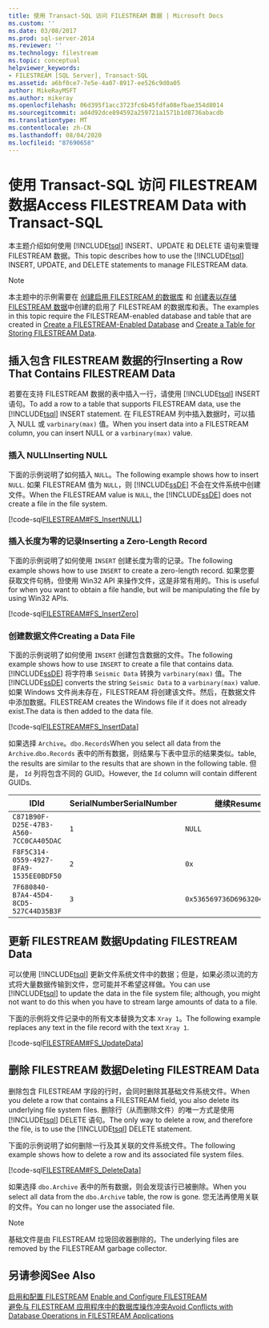```yaml
---
title: 使用 Transact-SQL 访问 FILESTREAM 数据 | Microsoft Docs
ms.custom: ''
ms.date: 03/08/2017
ms.prod: sql-server-2014
ms.reviewer: ''
ms.technology: filestream
ms.topic: conceptual
helpviewer_keywords:
- FILESTREAM [SQL Server], Transact-SQL
ms.assetid: a6bf0ce7-7e5e-4a07-8917-ee526c9d0a05
author: MikeRayMSFT
ms.author: mikeray
ms.openlocfilehash: 06d395f1acc3723fc6b45fdfa08efbae354d8014
ms.sourcegitcommit: ad4d92dce894592a259721a1571b1d8736abacdb
ms.translationtype: MT
ms.contentlocale: zh-CN
ms.lasthandoff: 08/04/2020
ms.locfileid: "87690658"
---
```

# <a name="access-filestream-data-with-transact-sql"></a><span data-ttu-id="df94f-102">使用 Transact-SQL 访问 FILESTREAM 数据</span><span class="sxs-lookup"><span data-stu-id="df94f-102">Access FILESTREAM Data with Transact-SQL</span></span>
  <span data-ttu-id="df94f-103">本主题介绍如何使用 [!INCLUDE[tsql](../../includes/tsql-md.md)] INSERT、UPDATE 和 DELETE 语句来管理 FILESTREAM 数据。</span><span class="sxs-lookup"><span data-stu-id="df94f-103">This topic describes how to use the [!INCLUDE[tsql](../../includes/tsql-md.md)] INSERT, UPDATE, and DELETE statements to manage FILESTREAM data.</span></span>  
  
> [!NOTE]  
>  <span data-ttu-id="df94f-104">本主题中的示例需要在 [创建启用 FILESTREAM 的数据库](create-a-filestream-enabled-database.md) 和 [创建表以存储 FILESTREAM 数据](create-a-table-for-storing-filestream-data.md)中创建的启用了 FILESTREAM 的数据库和表。</span><span class="sxs-lookup"><span data-stu-id="df94f-104">The examples in this topic require the FILESTREAM-enabled database and table that are created in [Create a FILESTREAM-Enabled Database](create-a-filestream-enabled-database.md) and [Create a Table for Storing FILESTREAM Data](create-a-table-for-storing-filestream-data.md).</span></span>  
  
##  <a name="inserting-a-row-that-contains-filestream-data"></a><a name="ins"></a> <span data-ttu-id="df94f-105">插入包含 FILESTREAM 数据的行</span><span class="sxs-lookup"><span data-stu-id="df94f-105">Inserting a Row That Contains FILESTREAM Data</span></span>  
 <span data-ttu-id="df94f-106">若要在支持 FILESTREAM 数据的表中插入一行，请使用 [!INCLUDE[tsql](../../includes/tsql-md.md)] INSERT 语句。</span><span class="sxs-lookup"><span data-stu-id="df94f-106">To add a row to a table that supports FILESTREAM data, use the [!INCLUDE[tsql](../../includes/tsql-md.md)] INSERT statement.</span></span> <span data-ttu-id="df94f-107">在 FILESTREAM 列中插入数据时，可以插入 NULL 或 `varbinary(max)` 值。</span><span class="sxs-lookup"><span data-stu-id="df94f-107">When you insert data into a FILESTREAM column, you can insert NULL or a `varbinary(max)` value.</span></span>  
  
### <a name="inserting-null"></a><span data-ttu-id="df94f-108">插入 NULL</span><span class="sxs-lookup"><span data-stu-id="df94f-108">Inserting NULL</span></span>  
 <span data-ttu-id="df94f-109">下面的示例说明了如何插入 `NULL`。</span><span class="sxs-lookup"><span data-stu-id="df94f-109">The following example shows how to insert `NULL`.</span></span> <span data-ttu-id="df94f-110">如果 FILESTREAM 值为 `NULL`，则 [!INCLUDE[ssDE](../../includes/ssde-md.md)] 不会在文件系统中创建文件。</span><span class="sxs-lookup"><span data-stu-id="df94f-110">When the FILESTREAM value is `NULL`, the [!INCLUDE[ssDE](../../includes/ssde-md.md)] does not create a file in the file system.</span></span>  
  
 [!code-sql[FILESTREAM#FS_InsertNULL](../../snippets/tsql/SQL15/tsql/filestream/transact-sql/filestream.sql#fs_insertnull)]  
  
### <a name="inserting-a-zero-length-record"></a><span data-ttu-id="df94f-111">插入长度为零的记录</span><span class="sxs-lookup"><span data-stu-id="df94f-111">Inserting a Zero-Length Record</span></span>  
 <span data-ttu-id="df94f-112">下面的示例说明了如何使用 `INSERT` 创建长度为零的记录。</span><span class="sxs-lookup"><span data-stu-id="df94f-112">The following example shows how to use `INSERT` to create a zero-length record.</span></span> <span data-ttu-id="df94f-113">如果您要获取文件句柄，但使用 Win32 API 来操作文件，这是非常有用的。</span><span class="sxs-lookup"><span data-stu-id="df94f-113">This is useful for when you want to obtain a file handle, but will be manipulating the file by using Win32 APIs.</span></span>  
  
 [!code-sql[FILESTREAM#FS_InsertZero](../../snippets/tsql/SQL15/tsql/filestream/transact-sql/filestream.sql#fs_insertzero)]  
  
### <a name="creating-a-data-file"></a><span data-ttu-id="df94f-114">创建数据文件</span><span class="sxs-lookup"><span data-stu-id="df94f-114">Creating a Data File</span></span>  
 <span data-ttu-id="df94f-115">下面的示例说明了如何使用 `INSERT` 创建包含数据的文件。</span><span class="sxs-lookup"><span data-stu-id="df94f-115">The following example shows how to use `INSERT` to create a file that contains data.</span></span> <span data-ttu-id="df94f-116">[!INCLUDE[ssDE](../../includes/ssde-md.md)] 将字符串 `Seismic Data` 转换为 `varbinary(max)` 值。</span><span class="sxs-lookup"><span data-stu-id="df94f-116">The [!INCLUDE[ssDE](../../includes/ssde-md.md)] converts the string `Seismic Data` to a `varbinary(max)` value.</span></span> <span data-ttu-id="df94f-117">如果 Windows 文件尚未存在，FILESTREAM 将创建该文件。然后，在数据文件中添加数据。</span><span class="sxs-lookup"><span data-stu-id="df94f-117">FILESTREAM creates the Windows file if it does not already exist.The data is then added to the data file.</span></span>  
  
 [!code-sql[FILESTREAM#FS_InsertData](../../snippets/tsql/SQL15/tsql/filestream/transact-sql/filestream.sql#fs_insertdata)]  
  
 <span data-ttu-id="df94f-118">如果选择 `Archive`。`dbo.Records`</span><span class="sxs-lookup"><span data-stu-id="df94f-118">When you select all data from the `Archive`.`dbo.Records`</span></span> <span data-ttu-id="df94f-119">表中的所有数据，则结果与下表中显示的结果类似。</span><span class="sxs-lookup"><span data-stu-id="df94f-119">table, the results are similar to the results that are shown in the following table.</span></span> <span data-ttu-id="df94f-120">但是， `Id` 列将包含不同的 GUID。</span><span class="sxs-lookup"><span data-stu-id="df94f-120">However, the `Id` column will contain different GUIDs.</span></span>  
  
|<span data-ttu-id="df94f-121">ID</span><span class="sxs-lookup"><span data-stu-id="df94f-121">Id</span></span>|<span data-ttu-id="df94f-122">SerialNumber</span><span class="sxs-lookup"><span data-stu-id="df94f-122">SerialNumber</span></span>|<span data-ttu-id="df94f-123">继续</span><span class="sxs-lookup"><span data-stu-id="df94f-123">Resume</span></span>|  
|--------|------------------|------------|  
|`C871B90F-D25E-47B3-A560-7CC0CA405DAC`|`1`|`NULL`|  
|`F8F5C314-0559-4927-8FA9-1535EE0BDF50`|`2`|`0x`|  
|`7F680840-B7A4-45D4-8CD5-527C44D35B3F`|`3`|`0x536569736D69632044617461`|  
  
##  <a name="updating-filestream-data"></a><a name="upd"></a> <span data-ttu-id="df94f-124">更新 FILESTREAM 数据</span><span class="sxs-lookup"><span data-stu-id="df94f-124">Updating FILESTREAM Data</span></span>  
 <span data-ttu-id="df94f-125">可以使用 [!INCLUDE[tsql](../../includes/tsql-md.md)] 更新文件系统文件中的数据；但是，如果必须以流的方式将大量数据传输到文件，您可能并不希望这样做。</span><span class="sxs-lookup"><span data-stu-id="df94f-125">You can use [!INCLUDE[tsql](../../includes/tsql-md.md)] to update the data in the file system file; although, you might not want to do this when you have to stream large amounts of data to a file.</span></span>  
  
 <span data-ttu-id="df94f-126">下面的示例将文件记录中的所有文本替换为文本 `Xray 1`。</span><span class="sxs-lookup"><span data-stu-id="df94f-126">The following example replaces any text in the file record with the text `Xray 1`.</span></span>  
  
 [!code-sql[FILESTREAM#FS_UpdateData](../../snippets/tsql/SQL15/tsql/filestream/transact-sql/filestream.sql#fs_updatedata)]  
  
##  <a name="deleting-filestream-data"></a><a name="del"></a> <span data-ttu-id="df94f-127">删除 FILESTREAM 数据</span><span class="sxs-lookup"><span data-stu-id="df94f-127">Deleting FILESTREAM Data</span></span>  
 <span data-ttu-id="df94f-128">删除包含 FILESTREAM 字段的行时，会同时删除其基础文件系统文件。</span><span class="sxs-lookup"><span data-stu-id="df94f-128">When you delete a row that contains a FILESTREAM field, you also delete its underlying file system files.</span></span> <span data-ttu-id="df94f-129">删除行（从而删除文件）的唯一方式是使用 [!INCLUDE[tsql](../../includes/tsql-md.md)] DELETE 语句。</span><span class="sxs-lookup"><span data-stu-id="df94f-129">The only way to delete a row, and therefore the file, is to use the [!INCLUDE[tsql](../../includes/tsql-md.md)] DELETE statement.</span></span>  
  
 <span data-ttu-id="df94f-130">下面的示例说明了如何删除一行及其关联的文件系统文件。</span><span class="sxs-lookup"><span data-stu-id="df94f-130">The following example shows how to delete a row and its associated file system files.</span></span>  
  
 [!code-sql[FILESTREAM#FS_DeleteData](../../snippets/tsql/SQL15/tsql/filestream/transact-sql/filestream.sql#fs_deletedata)]  
  
 <span data-ttu-id="df94f-131">如果选择 `dbo.Archive` 表中的所有数据，则会发现该行已被删除。</span><span class="sxs-lookup"><span data-stu-id="df94f-131">When you select all data from the `dbo.Archive` table, the row is gone.</span></span> <span data-ttu-id="df94f-132">您无法再使用关联的文件。</span><span class="sxs-lookup"><span data-stu-id="df94f-132">You can no longer use the associated file.</span></span>  
  
> [!NOTE]  
>  <span data-ttu-id="df94f-133">基础文件是由 FILESTREAM 垃圾回收器删除的。</span><span class="sxs-lookup"><span data-stu-id="df94f-133">The underlying files are removed by the FILESTREAM garbage collector.</span></span>  
  
## <a name="see-also"></a><span data-ttu-id="df94f-134">另请参阅</span><span class="sxs-lookup"><span data-stu-id="df94f-134">See Also</span></span>  
 <span data-ttu-id="df94f-135">[启用和配置 FILESTREAM](enable-and-configure-filestream.md) </span><span class="sxs-lookup"><span data-stu-id="df94f-135">[Enable and Configure FILESTREAM](enable-and-configure-filestream.md) </span></span>  
 [<span data-ttu-id="df94f-136">避免与 FILESTREAM 应用程序中的数据库操作冲突</span><span class="sxs-lookup"><span data-stu-id="df94f-136">Avoid Conflicts with Database Operations in FILESTREAM Applications</span></span>](avoid-conflicts-with-database-operations-in-filestream-applications.md)  
  
  

